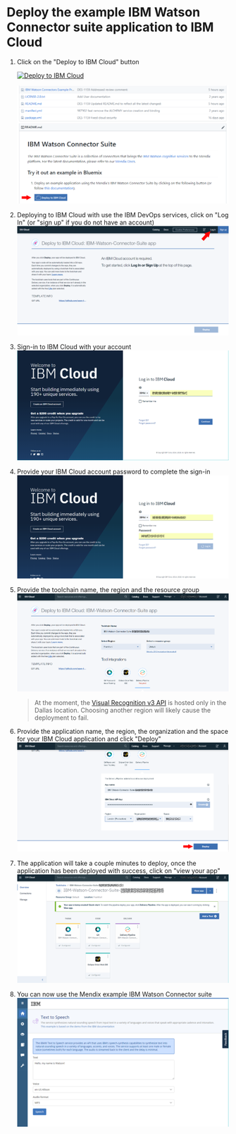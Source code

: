 # Deploy the example IBM Watson Connector suite application to IBM Cloud

1. Click on the "Deploy to IBM Cloud" button

    [![Deploy to IBM Cloud](https://cloud.ibm.com/devops/setup/deploy/button.png)](https://cloud.ibm.com/devops/setup/deploy?repository=https://github.com/mendix/IBM-Watson-Connector-Suite.git)

    ![step 1: deploy to IBM Cloud](images/deploy-example-1.png)

2. Deploying to IBM Cloud with use the IBM DevOps services, click on "Log In" (or "sign up" if you do not have an account)
![step 2 : sign-in to IBM Cloud](images/deploy-example-2.png)

3. Sign-in to IBM Cloud with your account
![step 3 : provide IBM Cloud login](images/deploy-example-3.png)

4. Provide your IBM Cloud account password to complete the sign-in
![step 4 : provide IBM Cloud password](images/deploy-example-4.png)

5. Provide the toolchain name, the region and the resource group
    ![step 5 : provide devops details](images/deploy-example-5.png)
    > At the moment, the [Visual Recognition v3 API](https://cloud.ibm.com/apidocs/visual-recognition) is hosted only in the Dallas location. Choosing another region will likely cause the deployment to fail.
6. Provide the application name, the region, the organization and the space for your IBM Cloud application and click "Deploy"
![step 6 : provide application details](images/deploy-example-6.png)

7. The application will take a couple minutes to deploy, once the application has been deployed with success, click on "view your app"
![step 6 : successful deployment](images/deploy-example-7.png)

8. You can now use the Mendix example IBM Watson Connector suite
![step 7 use example application](images/deploy-example-8.png)
